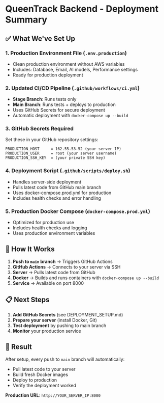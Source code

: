 # QueenTrack Backend - Deployment Summary

## ✅ What We've Set Up

### 1. **Production Environment File** (`.env.production`)

- Clean production environment without AWS variables
- Includes: Database, Email, AI models, Performance settings
- Ready for production deployment

### 2. **Updated CI/CD Pipeline** (`.github/workflows/ci.yml`)

- **Stage Branch**: Runs tests only
- **Main Branch**: Runs tests + deploys to production
- Uses GitHub Secrets for secure deployment
- Automatic deployment with `docker-compose up --build`

### 3. **GitHub Secrets Required**

Set these in your GitHub repository settings:

```
PRODUCTION_HOST     = 162.55.53.52 (your server IP)
PRODUCTION_USER     = root (your server username)
PRODUCTION_SSH_KEY  = (your private SSH key)
```

### 4. **Deployment Script** (`.github/scripts/deploy.sh`)

- Handles server-side deployment
- Pulls latest code from GitHub main branch
- Uses docker-compose.prod.yml for production
- Includes health checks and error handling

### 5. **Production Docker Compose** (`docker-compose.prod.yml`)

- Optimized for production use
- Includes health checks and logging
- Uses production environment variables

## 🚀 How It Works

1. **Push to `main` branch** → Triggers GitHub Actions
2. **GitHub Actions** → Connects to your server via SSH
3. **Server** → Pulls latest code from GitHub
4. **Docker** → Builds and runs containers with `docker-compose up --build`
5. **Service** → Available on port 8000

## 📋 Next Steps

1. **Add GitHub Secrets** (see DEPLOYMENT_SETUP.md)
2. **Prepare your server** (install Docker, Git)
3. **Test deployment** by pushing to main branch
4. **Monitor** your production service

## 🎯 Result

After setup, every push to `main` branch will automatically:

- Pull latest code to your server
- Build fresh Docker images
- Deploy to production
- Verify the deployment worked

**Production URL**: `http://YOUR_SERVER_IP:8000`
